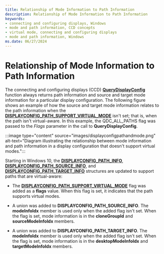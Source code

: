 ```yaml
---
title: Relationship of Mode Information to Path Information
description: Relationship of Mode Information to Path Information
keywords:
- connecting and configuring displays, Windows
- mode and path information, CCD concepts
- virtual mode, connecting and configuring displays
- mode and path information, Windows
ms.date: 06/27/2024
---
```


# Relationship of Mode Information to Path Information

The connecting and configuring displays (CCD) [**QueryDisplayConfig**](/windows/win32/api/winuser/nf-winuser-querydisplayconfig) function always returns path information and source and target mode information for a particular display configuration. The following figure shows an example of how the source and target mode information relates to the path information when the [**DISPLAYCONFIG_PATH_SUPPORT_VIRTUAL_MODE**](/windows/win32/api/wingdi/ns-wingdi-displayconfig_path_info) isn't set; that is, when the path isn't virtual-aware. In this example, the QDC_ALL_PATHS flag was passed to the *Flags* parameter in the call to **QueryDisplayConfig**.

:::image type="content" source="images/displayconfigpathandmode.png" alt-text="Diagram illustrating the relationship between mode information and path information in a display configuration that doesn't support virtual modes.":::

Starting in Windows 10, the [**DISPLAYCONFIG_PATH_INFO**](/windows/win32/api/wingdi/ns-wingdi-displayconfig_path_info), [**DISPLAYCONFIG_PATH_SOURCE_INFO**](/windows/win32/api/wingdi/ns-wingdi-displayconfig_path_source_info), and [**DISPLAYCONFIG_PATH_TARGET_INFO**](/windows/win32/api/wingdi/ns-wingdi-displayconfig_path_target_info) structures are updated to support paths that are virtual-aware:

* The [**DISPLAYCONFIG_PATH_SUPPORT_VIRTUAL_MODE**](/windows/win32/api/wingdi/ns-wingdi-displayconfig_path_info) flag was added as a **flags** value. When this flag is set, it indicates that the path supports virtual modes.

* A union was added to **DISPLAYCONFIG_PATH_SOURCE_INFO**. The **modeInfoIdx** member is used only when the added flag isn't set. When the flag is set, mode information is in the **cloneGroupId** and **sourceModeInfoIdx** members.

* A union was added to **DISPLAYCONFIG_PATH_TARGET_INFO**. The **modeInfoIdx** member is used only when the added flag isn't set. When the flag is set, mode information is in the **desktopModeInfoIdx** and **targetModeInfoIdx** members.
